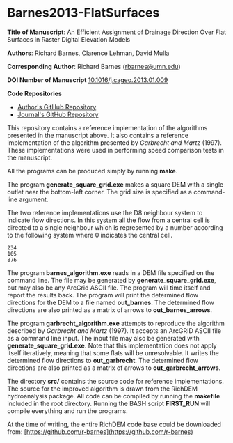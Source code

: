 Barnes2013-FlatSurfaces
=======================

**Title of Manuscript**:
An Efficient Assignment of Drainage Direction Over Flat
Surfaces in Raster Digital Elevation Models

**Authors**: Richard Barnes, Clarence Lehman, David Mulla

**Corresponding Author**: Richard Barnes (rbarnes@umn.edu)

**DOI Number of Manuscript**
[10.1016/j.cageo.2013.01.009](http://dx.doi.org/10.1016/j.cageo.2013.01.009)

**Code Repositories**
 * [Author's GitHub Repository](https://github.com/r-barnes/Barnes2013-FlatSurfaces)
 * [Journal's GitHub Repository](https://github.com/cageo)

This repository contains a reference implementation of the algorithms presented
in the manuscript above. It also contains a reference implementation of the
algorithm presented by *Garbrecht and Martz* (1997). These implementations were
used in performing speed comparison tests in the manuscript.

All the programs can be produced simply by running **make**.

The program **generate\_square\_grid.exe** makes a square DEM with a single
outlet near the bottom-left corner. The grid size is specified as a
command-line argument.

The two reference implementations use the D8 neighbour system to indicate flow
directions. In this system all the flow from a central cell is directed to a
single neighbour which is represented by a number according to the following
system where 0 indicates the central cell.

    234
    105
    876

The program **barnes\_algorithm.exe** reads in a DEM file specified on the
command line. The file may be generated by **generate\_square\_grid.exe**, but
may also be any ArcGrid ASCII file. The program will time itself and report the
results back. The program will print the determined flow directions for the DEM
to a file named **out\_barnes**. The determined flow directions are also
printed as a matrix of arrows to **out\_barnes\_arrows**.

The program **garbrecht\_algorithm.exe** attempts to reproduce the algorithm
described by *Garbrecht and Martz* (1997). It accepts an ArcGRID ASCII file as
a command line input. The input file may also be generated with
**generate\_square\_grid.exe**. Note that this implementation does not apply
itself iteratively, meaning that some flats will be unresolvable. It writes the
determined flow directions to **out\_garbrecht**. The determined flow
directions are also printed as a matrix of arrows to **out\_garbrecht\_arrows**.

The directory **src/** contains the source code for reference implementations.
The source for the improved algorithm is drawn from the RichDEM hydroanalysis
package. All code can be compiled by running the **makefile** included in the
root directory. Running the BASH script **FIRST_RUN** will compile everything
and run the programs.

At the time of writing, the entire RichDEM code base could be downloaded from:
[https://github.com/r-barnes](https://github.com/r-barnes)

